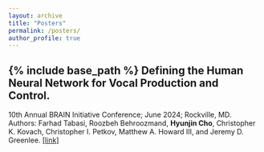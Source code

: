 ```yaml
---
layout: archive
title: "Posters"
permalink: /posters/
author_profile: true
---
```


{% include base_path %}
Defining the Human Neural Network for Vocal Production and Control. 
------
10th Annual BRAIN Initiative Conference; June 2024; Rockville, MD.\
Authors: Farhad Tabasi, Roozbeh Behroozmand, <strong>Hyunjin Cho</strong>, Christopher K. Kovach, Christopher I. Petkov, Matthew A. Howard III, and Jeremy D. Greenlee. [[link]](https://brainconference2024.ipostersessions.com/?s=D3-0B-28-F9-14-0D-D2-2C-9E-86-9D-FA-A7-92-AB-FE)